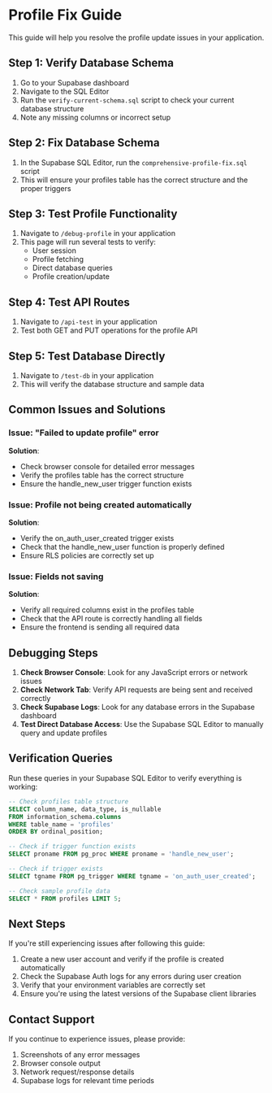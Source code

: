 # Profile Fix Guide

This guide will help you resolve the profile update issues in your application.

## Step 1: Verify Database Schema

1. Go to your Supabase dashboard
2. Navigate to the SQL Editor
3. Run the `verify-current-schema.sql` script to check your current database structure
4. Note any missing columns or incorrect setup

## Step 2: Fix Database Schema

1. In the Supabase SQL Editor, run the `comprehensive-profile-fix.sql` script
2. This will ensure your profiles table has the correct structure and the proper triggers

## Step 3: Test Profile Functionality

1. Navigate to `/debug-profile` in your application
2. This page will run several tests to verify:
   - User session
   - Profile fetching
   - Direct database queries
   - Profile creation/update

## Step 4: Test API Routes

1. Navigate to `/api-test` in your application
2. Test both GET and PUT operations for the profile API

## Step 5: Test Database Directly

1. Navigate to `/test-db` in your application
2. This will verify the database structure and sample data

## Common Issues and Solutions

### Issue: "Failed to update profile" error
**Solution**: 
- Check browser console for detailed error messages
- Verify the profiles table has the correct structure
- Ensure the handle_new_user trigger function exists

### Issue: Profile not being created automatically
**Solution**:
- Verify the on_auth_user_created trigger exists
- Check that the handle_new_user function is properly defined
- Ensure RLS policies are correctly set up

### Issue: Fields not saving
**Solution**:
- Verify all required columns exist in the profiles table
- Check that the API route is correctly handling all fields
- Ensure the frontend is sending all required data

## Debugging Steps

1. **Check Browser Console**: Look for any JavaScript errors or network issues
2. **Check Network Tab**: Verify API requests are being sent and received correctly
3. **Check Supabase Logs**: Look for any database errors in the Supabase dashboard
4. **Test Direct Database Access**: Use the Supabase SQL Editor to manually query and update profiles

## Verification Queries

Run these queries in your Supabase SQL Editor to verify everything is working:

```sql
-- Check profiles table structure
SELECT column_name, data_type, is_nullable 
FROM information_schema.columns 
WHERE table_name = 'profiles' 
ORDER BY ordinal_position;

-- Check if trigger function exists
SELECT proname FROM pg_proc WHERE proname = 'handle_new_user';

-- Check if trigger exists
SELECT tgname FROM pg_trigger WHERE tgname = 'on_auth_user_created';

-- Check sample profile data
SELECT * FROM profiles LIMIT 5;
```

## Next Steps

If you're still experiencing issues after following this guide:

1. Create a new user account and verify if the profile is created automatically
2. Check the Supabase Auth logs for any errors during user creation
3. Verify that your environment variables are correctly set
4. Ensure you're using the latest versions of the Supabase client libraries

## Contact Support

If you continue to experience issues, please provide:
1. Screenshots of any error messages
2. Browser console output
3. Network request/response details
4. Supabase logs for relevant time periods